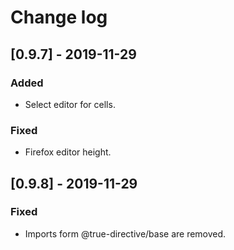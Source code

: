 # Change log

## [0.9.7] - 2019-11-29

### Added

- Select editor for cells.

### Fixed

- Firefox editor height.

## [0.9.8] - 2019-11-29

### Fixed

- Imports form @true-directive/base are removed.
